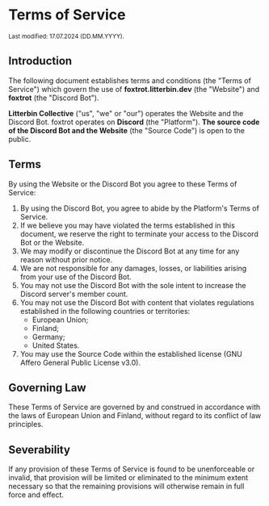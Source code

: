 # Terms of Service
<sup>Last modified: 17.07.2024 (DD.MM.YYYY).</sup>

## Introduction
The following document establishes terms and conditions (the "Terms of Service") which govern
the use of **foxtrot.litterbin.dev** (the "Website") and **foxtrot** (the "Discord Bot").

**Litterbin Collective** ("us", "we" or "our") operates the Website and the Discord Bot. foxtrot
operates on **Discord** (the "Platform"). **The source code of the Discord Bot and the Website**
(the "Source Code") is open to the public.

## Terms
By using the Website or the Discord Bot you agree to these Terms of Service:
1. By using the Discord Bot, you agree to abide by the Platform's Terms of Service.
2. If we believe you may have violated the terms established in this document, we reserve the right
  to terminate your access to the Discord Bot or the Website.
3. We may modify or discontinue the Discord Bot at any time for any reason without prior notice.
4. We are not responsible for any damages, losses, or liabilities arising from your use of the
  Discord Bot.
5. You may not use the Discord Bot with the sole intent to increase the Discord server's member
  count.
6. You may not use the Discord Bot with content that violates regulations established in the
  following countries or territories:
    - European Union;
    - Finland;
    - Germany;
    - United States.
7. You may use the Source Code within the established license (GNU Affero General Public License
  v3.0).

## Governing Law
These Terms of Service are governed by and construed in accordance with the laws of European Union
and Finland, without regard to its conflict of law principles.

## Severability
If any provision of these Terms of Service is found to be unenforceable or invalid, that provision
will be limited or eliminated to the minimum extent necessary so that the remaining provisions will
otherwise remain in full force and effect.